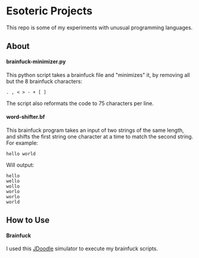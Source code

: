 # Esoteric Projects
This repo is some of my experiments with unusual programming languages.

## About
#### brainfuck-minimizer.py
This python script takes a brainfuck file and "minimizes" it, by removing all but the 8 brainfuck characters:
```
. , < > - + [ ]
```
The script also reformats the code to 75 characters per line.

#### word-shifter.bf
This brainfuck program takes an input of two strings of the same length, and shifts the first string one character at a time to match the second string.
For example:
```
hello world
```
Will output:
```
hello
wello
wollo
worlo
worlo
world
```

## How to Use
#### Brainfuck
I used this <a href="https://www.jdoodle.com/execute-brainfuck-online">JDoodle</a> simulator to execute my brainfuck scripts.

